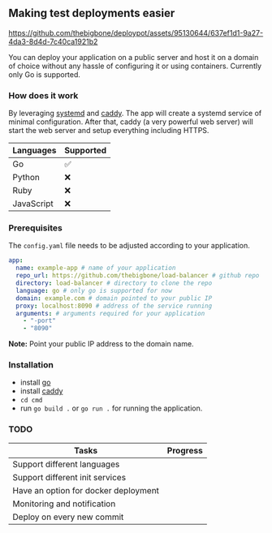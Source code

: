 ## Making test deployments easier

https://github.com/thebigbone/deploypot/assets/95130644/637ef1d1-9a27-4da3-8d4d-7c40ca1921b2

You can deploy your application on a public server and host it on a domain of choice without any hassle of configuring it or using containers. Currently only Go is supported.

### How does it work

By leveraging [systemd](https://systemd.io) and [caddy](https://caddyserver.com). The app will create a systemd service of minimal configuration. After that, caddy (a very powerful web server) will start the web server and setup everything including HTTPS.

| Languages  | Supported |
| ---------- | --------- |
| Go         | ✅        |
| Python     | ❌        |
| Ruby       | ❌        |
| JavaScript | ❌        |

### Prerequisites

The `config.yaml` file needs to be adjusted according to your application.

```yaml
app:
  name: example-app # name of your application
  repo_url: https://github.com/thebigbone/load-balancer # github repo
  directory: load-balancer # directory to clone the repo
  language: go # only go is supported for now
  domain: example.com # domain pointed to your public IP
  proxy: localhost:8090 # address of the service running
  arguments: # arguments required for your application
    - "-port"
    - "8090"
```

**Note:** Point your public IP address to the domain name.

### Installation

- install [go](https://go.dev/install)
- install [caddy](https://caddyserver.com/docs/install)
- `cd cmd`
- run `go build .` or `go run .` for running the application.

### TODO

| Tasks                                | Progress |
| ------------------------------------ | -------- |
| Support different languages          |
| Support different init services      |
| Have an option for docker deployment |
| Monitoring and notification          |
| Deploy on every new commit           |
